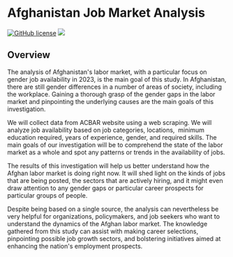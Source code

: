 <h1>Afghanistan Job Market Analysis </h1>

<a href="https://github.com/djeada/Data-Structures/blob/master/LICENSE"><img alt="GitHub license" src="https://img.shields.io/github/license/djeada/Data-Structures"></a>
<a href=""><img src="https://img.shields.io/badge/contributions-welcome-brightgreen.svg?style=flat"></a>

## Overview

The analysis of Afghanistan's labor market, with a particular focus on gender job availability in 2023, is the main goal of this study. In Afghanistan, there are still gender differences in a number of areas of society, including the workplace. Gaining a thorough grasp of the gender gaps in the labor market and pinpointing the underlying causes are the main goals of this investigation.


We will collect data from ACBAR website using a web scraping. We will analyze job availability based on job categories, locations,  minimum education required, years of experience, gender, and required skills. The main goals of our investigation will be to comprehend the state of the labor market as a whole and spot any patterns or trends in the availability of jobs.

The results of this investigation will help us better understand how the Afghan labor market is doing right now. It will shed light on the kinds of jobs that are being posted, the sectors that are actively hiring, and it might even draw attention to any gender gaps or particular career prospects for particular groups of people.

Despite being based on a single source, the analysis can nevertheless be very helpful for organizations, policymakers, and job seekers who want to understand the dynamics of the Afghan labor market. The knowledge gathered from this study can assist with making career selections, pinpointing possible job growth sectors, and bolstering initiatives aimed at enhancing the nation's employment prospects.









